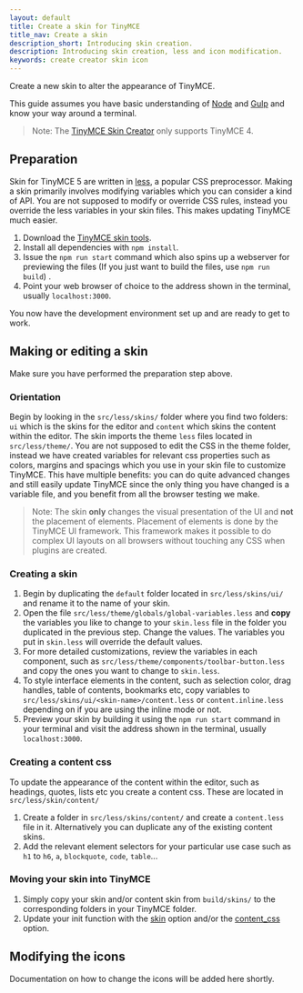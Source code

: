 ```yaml
---
layout: default
title: Create a skin for TinyMCE
title_nav: Create a skin
description_short: Introducing skin creation.
description: Introducing skin creation, less and icon modification.
keywords: create creator skin icon
---
```


Create a new skin to alter the appearance of TinyMCE.

This guide assumes you have basic understanding of [Node](http://nodejs.org) and [Gulp](http://gulpjs.com) and know your way around a terminal.

> Note: The  [TinyMCE Skin Creator](http://skin.tinymce.com/) only supports TinyMCE 4.

## Preparation

Skin for TinyMCE 5 are written in [less](http://lesscss.org), a popular CSS preprocessor. Making a skin primarily involves modifying variables which you can consider a kind of API. You are not supposed to modify or override CSS rules, instead you override the less variables in your skin files. This makes updating TinyMCE much easier.

1. Download the [TinyMCE skin tools](https://github.com/tinymce/oxide).
2. Install all dependencies with `npm install`.
3. Issue the `npm run start` command which also spins up a webserver for previewing the files (If you just want to build the files, use `npm run build`) .
4. Point your web browser of choice to the address shown in the terminal, usually `localhost:3000`.

You now have the development environment set up and are ready to get to work.

## Making or editing a skin

Make sure you have performed the preparation step above.

### Orientation

Begin by looking in the `src/less/skins/` folder where you find two folders: `ui` which is the skins for the editor and `content` which skins the content within the editor. The skin imports the theme `less` files located in `src/less/theme/`. You are not supposed to edit the CSS in the theme folder, instead we have created variables for relevant css properties such as colors, margins and spacings which you use in your skin file to customize TinyMCE. This have multiple benefits: you can do quite advanced changes and still easily update TinyMCE since the only thing you have changed is a variable file, and you benefit from all the browser testing we make.

> Note: The skin **only** changes the visual presentation of the UI and **not** the placement of elements. Placement of elements is done by the TinyMCE UI framework. This framework makes it possible to do complex UI layouts on all browsers without touching any CSS when plugins are created.

### Creating a skin

1. Begin by duplicating the `default` folder located in `src/less/skins/ui/` and rename it to the name of your skin.
2. Open the file `src/less/theme/globals/global-variables.less` and **copy** the variables you like to change to your `skin.less` file in the folder you duplicated in the previous step. Change the values. The variables you put in `skin.less` will override the default values.
3. For more detailed customizations, review the variables in each component, such as `src/less/theme/components/toolbar-button.less` and copy the ones you want to change to `skin.less`.
4. To style interface elements in the content, such as selection color, drag handles, table of contents, bookmarks etc, copy variables to `src/less/skins/ui/<skin-name>/content.less` or `content.inline.less` depending on if you are using the inline mode or not.
5. Preview your skin by building it using the `npm run start` command in your terminal and visit the address shown in the terminal, usually `localhost:3000`.

### Creating a content css

To update the appearance of the content within the editor, such as headings, quotes, lists etc you create a content css. These are located in `src/less/skin/content/`

1. Create a folder in `src/less/skins/content/` and create a `content.less` file in it. Alternatively you can duplicate any of the existing content skins.
2. Add the relevant element selectors for your particular use case such as `h1` to `h6`, `a`, `blockquote`, `code`, `table`... 

### Moving your skin into TinyMCE

1. Simply copy your skin and/or content skin from `build/skins/` to the corresponding folders in your TinyMCE folder.
2. Update your init function with the [skin](https://www.tiny.cloud/docs-beta/configure/editor-appearance/#skin) option and/or the [content_css](https://www.tiny.cloud/docs-beta/configure/content-appearance/#content_css) option.

## Modifying the icons

Documentation on how to change the icons will be added here shortly.
